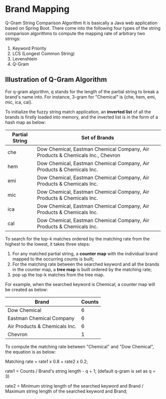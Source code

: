 # Brand Mapping

Q-Gram String Comparison Algorithm
It is basically a Java web application based on Spring Boot.
There come into the following four types of the string comparison algorithms to compute the mapping rate of arbitrary two strings:
1. Keyword Priority
2. LCS (Longest Common String)
3. Levenshtein
4. Q-Gram

## Illustration of Q-Gram Algorithm
For q-gram algorithm, q stands for the length of the partial string to break a brand's name into.
For instance, 3-gram for "Chemical" is {che, hem, emi, mic, ica, cal}.

To initialize the fuzzy string match application, an **inverted list** of all the brands is firstly loaded into memory, and the inverted list is in the form of a hash map as below:

| Partial String      | Set of Brands |
| ----------- | ----------- |
| che      | Dow Chemical, Eastman Chemical Company, Air Products & Chemicals Inc., Chevron       |
| hem      | Dow Chemical, Eastman Chemical Company, Air Products & Chemicals Inc.        |
| emi      | Dow Chemical, Eastman Chemical Company, Air Products & Chemicals Inc.        |
| mic      | Dow Chemical, Eastman Chemical Company, Air Products & Chemicals Inc.        |
| ica      | Dow Chemical, Eastman Chemical Company, Air Products & Chemicals Inc.        |
| cal      | Dow Chemical, Eastman Chemical Company, Air Products & Chemicals Inc.        |



To search for the top-k matches ordered by the matching rate from the highest to the lowest, it takes three steps:
1. For any matched partial string, a **counter map** with the individual brand mapped to the occurring counts is built;
2. For the matching rate between the searched keyword and all the brands in the counter map, a **tree map** is built ordered by the matching rate;
3. pop up the top-k matches from the tree map. 

For example, when the searched keyword is Chemical, a counter map will be created as below:

| Brand      | Counts |
| ----------- | ----------- |
| Dow Chemical                  | 6 |
| Eastman Chemical Company      | 6 |
| Air Products & Chemicals Inc. | 6 |
| Chevron                       | 1 |


To compute the matching rate between "Chemical" and "Dow Chemical", the equation is as below:

Matching rate = rate1 x 0.8 + rate2 x 0.2;

rate1 = Counts / Brand's string length - q + 1; (default q-gram is set as q = 3)

rate2 = Minimum string length of the searched keyword and Brand / Maximum string length of the searched keyword and Brand;


